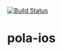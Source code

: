 [![Build Status](https://travis-ci.org/KlubJagiellonski/pola-ios.svg?branch=master)](https://travis-ci.org/KlubJagiellonski/pola-ios)
# pola-ios
